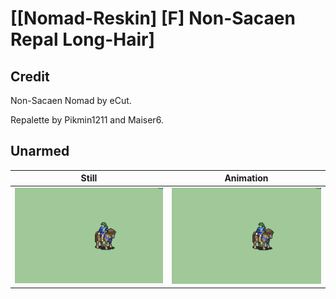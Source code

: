 # [\[Nomad-Reskin\] \[F\] Non-Sacaen Repal Long-Hair]

## Credit

Non-Sacaen Nomad by eCut.

Repalette by Pikmin1211 and Maiser6.
	
## Unarmed

| Still | Animation |
| :---: | :-------: |
| ![Unarmed still](./Unarmed_000.png) | ![Unarmed animation](./Unarmed.gif) |
